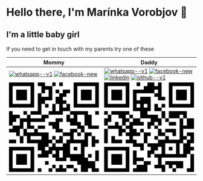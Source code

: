 # Hello there, I'm Marínka Vorobjov 🔗
## I'm a little baby girl

If you need to get in touch with my parents try one of these

| Mommy | Daddy |
|-------|-------|
| [<img width="24" height="24" src="https://img.icons8.com/color/24/whatsapp--v1.png" alt="whatsapp--v1"/>][WhatsApp2] [<img width="24" height="24" src="https://img.icons8.com/color/24/facebook-new.png" alt="facebook-new"/>][fb2]     | [<img width="24" height="24" src="https://img.icons8.com/color/24/whatsapp--v1.png" alt="whatsapp--v1"/>][WhatsApp] [<img width="24" height="24" src="https://img.icons8.com/color/24/facebook-new.png" alt="facebook-new"/>][fb] [<img width="24" height="24" src="https://img.icons8.com/color/24/linkedin.png" alt="linkedin"/>][linkedin] [<img width="24" height="24" src="https://img.icons8.com/color/24/github--v1.png" alt="github--v1"/>][github]     |
| <img src="qr-code-mommy.png" alt="call my mommy"> | <img src="qr-code-daddy.png" alt="call my daddy"> |

[github]: https://github.com/scibuff
[fb]: https://fb.me/scibuff
[fb2]: https://fb.me/hanka.kovacova.92
[linkedin]: https://www.linkedin.com/in/tomasvorobjov/
[WhatsApp]: https://wa.me/421949888616
[WhatsApp2]: https://wa.me/421905114439
